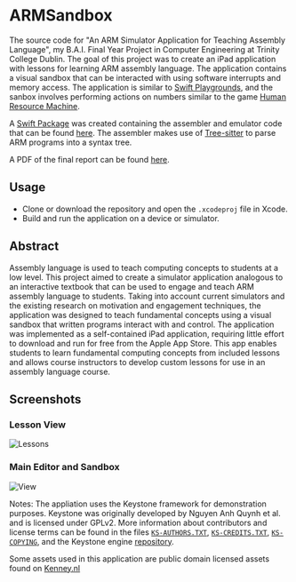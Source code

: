 # ARMSandbox
The source code for "An ARM Simulator Application for Teaching Assembly Language", my B.A.I. Final Year Project in Computer Engineering at Trinity College Dublin.  The goal of this project was to create an iPad application with lessons for learning ARM assembly language.  The application contains a visual sandbox that can be interacted with using software interrupts and memory access.  The application is similar to [Swift Playgrounds](https://www.apple.com/swift/playgrounds/), and the sanbox involves performing actions on numbers similar to the game [Human Resource Machine](https://tomorrowcorporation.com/humanresourcemachine).

A [Swift Package](https://swift.org/package-manager/) was created containing the assembler and emulator code that can be found [here](https://github.com/Finnvoor/AsmEmu).  The assembler makes use of [Tree-sitter](https://tree-sitter.github.io/tree-sitter/) to parse ARM programs into a syntax tree.

A PDF of the final report can be found [here]().

## Usage
- Clone or download the repository and open the `.xcodeproj` file in Xcode.  
- Build and run the application on a device or simulator.

## Abstract
Assembly language is used to teach computing concepts to students at a low level.  This project aimed to create a simulator application analogous to an interactive textbook that can be used to engage and teach ARM assembly language to students.  Taking into account current simulators and the existing research on motivation and engagement techniques, the application was designed to teach fundamental concepts using a visual sandbox that written programs interact with and control.  The application was implemented as a self-contained iPad application, requiring little effort to download and run for free from the Apple App Store.  This app enables students to learn fundamental computing concepts from included lessons and allows course instructors to develop custom lessons for use in an assembly language course.

## Screenshots
### Lesson View
![Lessons](https://user-images.githubusercontent.com/8284016/117579379-7fece700-b0ea-11eb-8bd2-dc00887e81aa.png)
### Main Editor and Sandbox
![View](https://user-images.githubusercontent.com/8284016/117579381-824f4100-b0ea-11eb-8aa9-8e56806316c8.png)

Notes: The appliation uses the Keystone framework for demonstration purposes.  Keystone was originally developed by Nguyen Anh Quynh et al. and is licensed under GPLv2. More information about contributors and license terms can be found in the files [`KS-AUTHORS.TXT`](https://github.com/Finnvoor/ARMSandbox/blob/main/ARMSandbox/KS-AUTHORS.TXT), [`KS-CREDITS.TXT`](https://github.com/Finnvoor/ARMSandbox/blob/main/ARMSandbox/KS-CREDITS.TXT), [`KS-COPYING`](https://github.com/Finnvoor/ARMSandbox/blob/main/ARMSandbox/KS-COPYING), and the Keystone engine [repository](https://github.com/keystone-engine/keystone).

Some assets used in this application are public domain licensed assets found on [Kenney.nl](https://kenney.nl)
